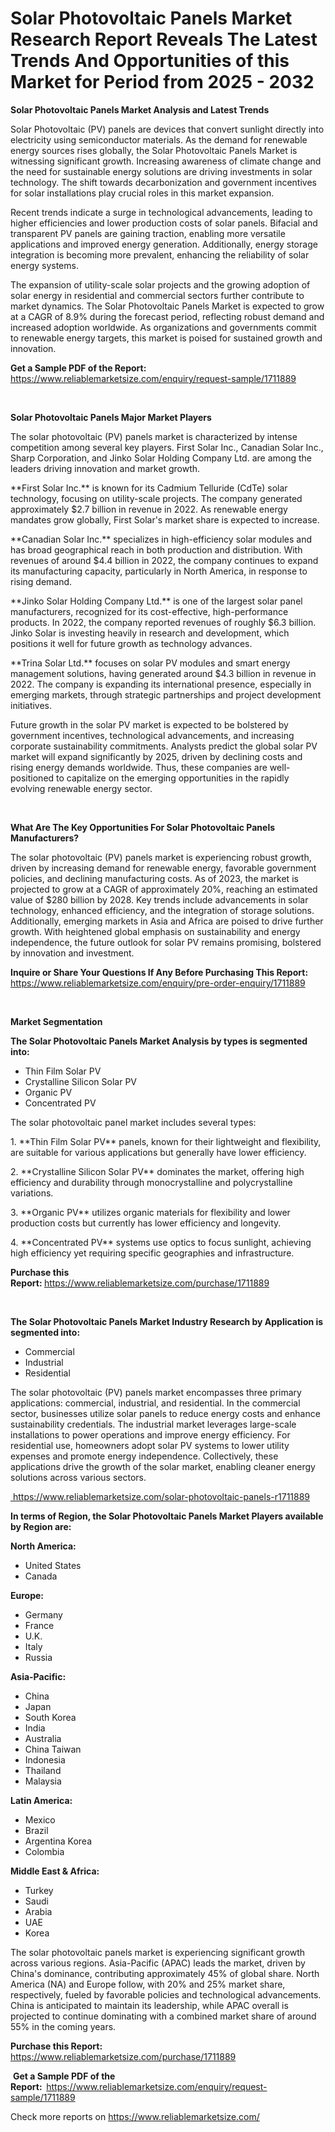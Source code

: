 <p><h1>Solar Photovoltaic Panels Market Research Report Reveals The Latest Trends And Opportunities of this Market for Period from 2025 - 2032</h1></p><p><strong>Solar Photovoltaic Panels Market Analysis and Latest Trends</strong></p>
<p><p>Solar Photovoltaic (PV) panels are devices that convert sunlight directly into electricity using semiconductor materials. As the demand for renewable energy sources rises globally, the Solar Photovoltaic Panels Market is witnessing significant growth. Increasing awareness of climate change and the need for sustainable energy solutions are driving investments in solar technology. The shift towards decarbonization and government incentives for solar installations play crucial roles in this market expansion.</p><p>Recent trends indicate a surge in technological advancements, leading to higher efficiencies and lower production costs of solar panels. Bifacial and transparent PV panels are gaining traction, enabling more versatile applications and improved energy generation. Additionally, energy storage integration is becoming more prevalent, enhancing the reliability of solar energy systems.</p><p>The expansion of utility-scale solar projects and the growing adoption of solar energy in residential and commercial sectors further contribute to market dynamics. The Solar Photovoltaic Panels Market is expected to grow at a CAGR of 8.9% during the forecast period, reflecting robust demand and increased adoption worldwide. As organizations and governments commit to renewable energy targets, this market is poised for sustained growth and innovation.</p></p>
<p><strong>Get a Sample PDF of the Report:&nbsp;</strong> <a href="https://www.reliablemarketsize.com/enquiry/request-sample/1711889?utm_campaign=3365&utm_medium=2&utm_source=Github&utm_content=ia&utm_term=07042025&utm_id=solar-photovoltaic-panels">https://www.reliablemarketsize.com/enquiry/request-sample/1711889</a></p>
<p>&nbsp;</p>
<p><strong>Solar Photovoltaic Panels Major Market Players</strong></p>
<p><p>The solar photovoltaic (PV) panels market is characterized by intense competition among several key players. First Solar Inc., Canadian Solar Inc., Sharp Corporation, and Jinko Solar Holding Company Ltd. are among the leaders driving innovation and market growth.</p><p>**First Solar Inc.** is known for its Cadmium Telluride (CdTe) solar technology, focusing on utility-scale projects. The company generated approximately $2.7 billion in revenue in 2022. As renewable energy mandates grow globally, First Solar's market share is expected to increase.</p><p>**Canadian Solar Inc.** specializes in high-efficiency solar modules and has broad geographical reach in both production and distribution. With revenues of around $4.4 billion in 2022, the company continues to expand its manufacturing capacity, particularly in North America, in response to rising demand.</p><p>**Jinko Solar Holding Company Ltd.** is one of the largest solar panel manufacturers, recognized for its cost-effective, high-performance products. In 2022, the company reported revenues of roughly $6.3 billion. Jinko Solar is investing heavily in research and development, which positions it well for future growth as technology advances.</p><p>**Trina Solar Ltd.** focuses on solar PV modules and smart energy management solutions, having generated around $4.3 billion in revenue in 2022. The company is expanding its international presence, especially in emerging markets, through strategic partnerships and project development initiatives.</p><p>Future growth in the solar PV market is expected to be bolstered by government incentives, technological advancements, and increasing corporate sustainability commitments. Analysts predict the global solar PV market will expand significantly by 2025, driven by declining costs and rising energy demands worldwide. Thus, these companies are well-positioned to capitalize on the emerging opportunities in the rapidly evolving renewable energy sector.</p></p>
<p>&nbsp;</p>
<p><strong>What Are The Key Opportunities For Solar Photovoltaic Panels Manufacturers?</strong></p>
<p><p>The solar photovoltaic (PV) panels market is experiencing robust growth, driven by increasing demand for renewable energy, favorable government policies, and declining manufacturing costs. As of 2023, the market is projected to grow at a CAGR of approximately 20%, reaching an estimated value of $280 billion by 2028. Key trends include advancements in solar technology, enhanced efficiency, and the integration of storage solutions. Additionally, emerging markets in Asia and Africa are poised to drive further growth. With heightened global emphasis on sustainability and energy independence, the future outlook for solar PV remains promising, bolstered by innovation and investment.</p></p>
<p><strong>Inquire or Share Your Questions If Any Before Purchasing This Report:</strong> <a href="https://www.reliablemarketsize.com/enquiry/pre-order-enquiry/1711889?utm_campaign=3365&utm_medium=2&utm_source=Github&utm_content=ia&utm_term=07042025&utm_id=solar-photovoltaic-panels">https://www.reliablemarketsize.com/enquiry/pre-order-enquiry/1711889</a></p>
<p>&nbsp;</p>
<p><strong>Market Segmentation</strong></p>
<p><strong>The Solar Photovoltaic Panels Market Analysis by types is segmented into:</strong></p>
<p><ul><li>Thin Film Solar PV</li><li>Crystalline Silicon Solar PV</li><li>Organic PV</li><li>Concentrated PV</li></ul></p>
<p><p>The solar photovoltaic panel market includes several types: </p><p>1. **Thin Film Solar PV** panels, known for their lightweight and flexibility, are suitable for various applications but generally have lower efficiency.</p><p>2. **Crystalline Silicon Solar PV** dominates the market, offering high efficiency and durability through monocrystalline and polycrystalline variations.</p><p>3. **Organic PV** utilizes organic materials for flexibility and lower production costs but currently has lower efficiency and longevity.</p><p>4. **Concentrated PV** systems use optics to focus sunlight, achieving high efficiency yet requiring specific geographies and infrastructure.</p></p>
<p><strong>Purchase this Report:&nbsp;</strong><a href="https://www.reliablemarketsize.com/purchase/1711889?utm_campaign=3365&utm_medium=2&utm_source=Github&utm_content=ia&utm_term=07042025&utm_id=solar-photovoltaic-panels">https://www.reliablemarketsize.com/purchase/1711889</a></p>
<p>&nbsp;</p>
<p><strong>The Solar Photovoltaic Panels Market Industry Research by Application is segmented into:</strong></p>
<p><ul><li>Commercial</li><li>Industrial</li><li>Residential</li></ul></p>
<p><p>The solar photovoltaic (PV) panels market encompasses three primary applications: commercial, industrial, and residential. In the commercial sector, businesses utilize solar panels to reduce energy costs and enhance sustainability credentials. The industrial market leverages large-scale installations to power operations and improve energy efficiency. For residential use, homeowners adopt solar PV systems to lower utility expenses and promote energy independence. Collectively, these applications drive the growth of the solar market, enabling cleaner energy solutions across various sectors.</p></p>
<p><a href="https://www.reliablemarketsize.com/solar-photovoltaic-panels-r1711889?utm_campaign=3365&utm_medium=2&utm_source=Github&utm_content=ia&utm_term=07042025&utm_id=solar-photovoltaic-panels">&nbsp;https://www.reliablemarketsize.com/solar-photovoltaic-panels-r1711889</a></p>
<p><strong>In terms of Region, the Solar Photovoltaic Panels Market Players available by Region are:</strong></p>
<p>
    <p> <strong> North America: </strong>
        <ul>
            <li>United States</li>
            <li>Canada</li>
        </ul>
        </p> 
    <p> <strong> Europe: </strong>
        <ul>
            <li>Germany</li>
            <li>France</li>
            <li>U.K.</li>
            <li>Italy</li>
            <li>Russia</li>
        </ul>
        </p> 
    <p> <strong> Asia-Pacific: </strong>
        <ul>
            <li>China</li>
            <li>Japan</li>
            <li>South Korea</li>
            <li>India</li>
            <li>Australia</li>
            <li>China Taiwan</li>
            <li>Indonesia</li>
            <li>Thailand</li>
            <li>Malaysia</li>
        </ul>
        </p> 
    <p> <strong> Latin America: </strong>
        <ul>
            <li>Mexico</li>
            <li>Brazil</li>
            <li>Argentina Korea</li>
            <li>Colombia</li>
        </ul>
        </p> 
    <p> <strong> Middle East & Africa: </strong>
        <ul>
            <li>Turkey</li>
            <li>Saudi</li>
            <li>Arabia</li>
            <li>UAE</li>
            <li>Korea</li>
        </ul>
    </p>
    </p>
<p><p>The solar photovoltaic panels market is experiencing significant growth across various regions. Asia-Pacific (APAC) leads the market, driven by China's dominance, contributing approximately 45% of global share. North America (NA) and Europe follow, with 20% and 25% market share, respectively, fueled by favorable policies and technological advancements. China is anticipated to maintain its leadership, while APAC overall is projected to continue dominating with a combined market share of around 55% in the coming years.</p></p>
<p><strong>Purchase this Report: </strong><a href="https://www.reliablemarketsize.com/purchase/1711889?utm_campaign=3365&utm_medium=2&utm_source=Github&utm_content=ia&utm_term=07042025&utm_id=solar-photovoltaic-panels">https://www.reliablemarketsize.com/purchase/1711889</a></p>
<p>&nbsp;<strong>Get a Sample PDF of the Report:&nbsp;&nbsp;</strong><a href="https://www.reliablemarketsize.com/enquiry/request-sample/1711889?utm_campaign=3365&utm_medium=2&utm_source=Github&utm_content=ia&utm_term=07042025&utm_id=solar-photovoltaic-panels">https://www.reliablemarketsize.com/enquiry/request-sample/1711889</a></p>
<p><strong></strong></p>
<p>Check more reports on <a href="https://www.reliablemarketsize.com/?utm_campaign=3365&utm_medium=2&utm_source=Github&utm_content=ia&utm_term=07042025&utm_id=solar-photovoltaic-panels">https://www.reliablemarketsize.com/</a></p>